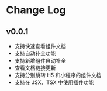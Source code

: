 # Change Log

## v0.0.1

- 支持快速查看组件文档
- 支持自动补全功能
- 支持新增组件自动补全
- 查看文档链接更新
- 支持分别跳转 H5 和小程序的组件文档
- 支持在 JSX、TSX 中使用插件功能
